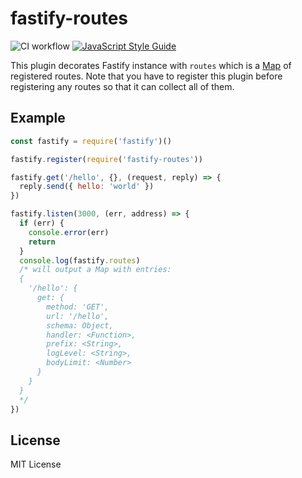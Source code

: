 # fastify-routes

![CI workflow](https://github.com/fastify/fastify-routes/workflows/CI%20workflow/badge.svg)
[![JavaScript Style Guide](https://img.shields.io/badge/code_style-standard-brightgreen.svg)](https://standardjs.com)

This plugin decorates Fastify instance with `routes` which is a [Map](https://developer.mozilla.org/en-US/docs/Web/JavaScript/Reference/Global_Objects/Map) of registered routes. Note that you have to register this plugin
before registering any routes so that it can collect all of them.

## Example

```js
const fastify = require('fastify')()

fastify.register(require('fastify-routes'))

fastify.get('/hello', {}, (request, reply) => {
  reply.send({ hello: 'world' })
})

fastify.listen(3000, (err, address) => {
  if (err) {
    console.error(err)
    return
  }
  console.log(fastify.routes)
  /* will output a Map with entries:
  {
    '/hello': {
      get: {
        method: 'GET',
        url: '/hello',
        schema: Object,
        handler: <Function>,
        prefix: <String>,
        logLevel: <String>,
        bodyLimit: <Number>
      }
    }
  }
  */
})

```

## License

MIT License
